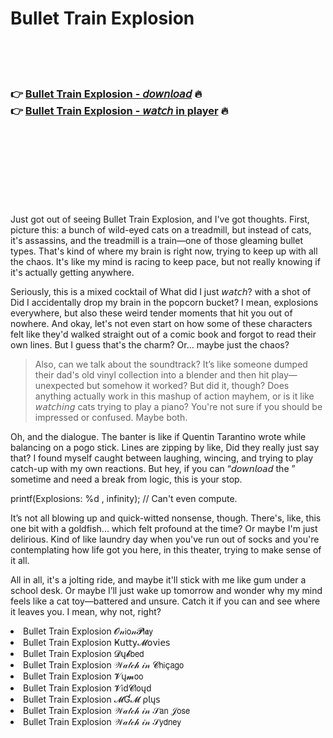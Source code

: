 <h1>Bullet Train Explosion</h1>

<br><br><br>

<h3>👉 <a href="https://Marks-dabbmebuni1978.github.io/hjdzwvqfmh/">Bullet Train Explosion - 𝘥𝘰𝘸𝘯𝘭𝘰𝘢𝘥</a> 🔥<br>
👉 <a href="https://Marks-dabbmebuni1978.github.io/hjdzwvqfmh/">Bullet Train Explosion - 𝘸𝘢𝘵𝘤𝘩 in player</a> 🔥
</h3>



<br><br><br><br><br><br><br>


Just got out of seeing Bullet Train Explosion, and I've got thoughts. First, picture this: a bunch of wild-eyed cats on a treadmill, but instead of cats, it's assassins, and the treadmill is a train—one of those gleaming bullet types. That's kind of where my brain is right now, trying to keep up with all the chaos. It's like my mind is racing to keep pace, but not really knowing if it's actually getting anywhere.

Seriously, this   is a mixed cocktail of What did I just 𝘸𝘢𝘵𝘤𝘩? with a shot of Did I accidentally drop my brain in the popcorn bucket? I mean, explosions everywhere, but also these weird tender moments that hit you out of nowhere. And okay, let's not even start on how some of these characters felt like they'd walked straight out of a comic book and forgot to read their own lines. But I guess that's the charm? Or… maybe just the chaos?

> Also, can we talk about the soundtrack? It’s like someone dumped their dad's old vinyl collection into a blender and then hit play—unexpected but somehow it worked? But did it, though? Does anything actually work in this mashup of action mayhem, or is it like 𝘸𝘢𝘵𝘤𝘩𝘪𝘯𝘨 cats trying to play a piano? You're not sure if you should be impressed or confused. Maybe both.

Oh, and the dialogue. The banter is like if Quentin Tarantino wrote while balancing on a pogo stick. Lines are zipping by like, Did they really just say that? I found myself caught between laughing, wincing, and trying to play catch-up with my own reactions. But hey, if you can “𝘥𝘰𝘸𝘯𝘭𝘰𝘢𝘥 the  ” sometime and need a break from logic, this is your stop.

printf(Explosions: %d
, infinity); // Can't even compute.

It’s not all blowing up and quick-witted nonsense, though. There's, like, this one bit with a goldfish... which felt profound at the time? Or maybe I'm just delirious. Kind of like laundry day when you've run out of socks and you're contemplating how life got you here, in this theater, trying to make sense of it all.

All in all, it's a jolting ride, and maybe it'll stick with me like gum under a school desk. Or maybe I’ll just wake up tomorrow and wonder why my mind feels like a cat toy—battered and unsure. Catch it if you can and see where it leaves you. I mean, why not, right?

<li>Bullet Train Explosion 𝓞𝓃𝗂𝗈𝓃𝓟𝗅𝖆𝗒</li>
<li>Bullet Train Explosion Ҝ𝗎𝗍𝗍𝗒𝓜𝗈ν𝗂𝖾𝗌</li>
<li>Bullet Train Explosion 𝓓ų𝓫𝖻𝖾𝖽</li>
<li>Bullet Train Explosion 𝒲𝒶𝓉𝒸𝒽 𝒾𝓃 𝓒𝗁𝗂ç𝖺𝗀𝗈</li>
<li>Bullet Train Explosion 𝓥ų𝓶𝗈𝗈</li>
<li>Bullet Train Explosion 𝓥𝗂ԁ𝓒𝗅𝗈ųԁ</li>
<li>Bullet Train Explosion 𝓜Ɠ𝓜 ρ𝗅ų𝗌</li>
<li>Bullet Train Explosion 𝒲𝒶𝓉𝒸𝒽 𝒾𝓃 𝒮𝖺𝗇 𝒥𝗈𝗌𝖾</li>
<li>Bullet Train Explosion 𝒲𝒶𝓉𝒸𝒽 𝒾𝓃 𝒮𝗒𝖽𝗇𝖾𝗒</li>
